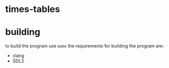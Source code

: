 # times-tables

# building
to build the program use `make`
the requirements for building the program are:
- clang
- SDL2
